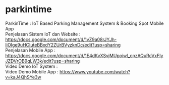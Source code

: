 # parkintime
ParkinTime : IoT Based Parking Management System &amp; Booking Spot Mobile App <br>
Penjelasan Sistem IoT dan Website : https://docs.google.com/document/d/1vZ9a08rJYJh-IjOIge9uHCIuteBBxdY2ZUrBVyzknDc/edit?usp=sharing <br>
Penjelasan Mobile App : https://docs.google.com/document/d/1E4dKvXSvjMUpoiwl_cpzAQuRcVxFIyJZDVrOB9qLW3k/edit?usp=sharing <br>
Video Demo IoT System : <br>
Video Demo Mobile App : https://www.youtube.com/watch?v=kaJ4QhSYe3w <br>
